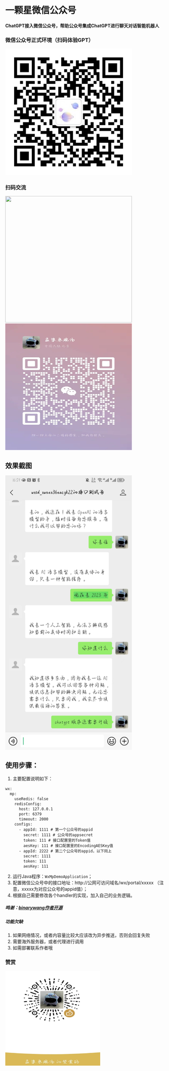 

# 一颗星微信公众号

#### ChatGPT接入微信公众号，帮助公众号集成ChatGPT进行聊天对话智能机器人

### 微信公众号正式环境（扫码体验GPT）
<img src="./img/公众号.jpg" width="400px" height="400px">


### 扫码交流
<img src="./img/qq群.png" width="400px" height="400px">
<img src="./img/微信个人.png" width="400px" height="400px">

## 效果截图
<img src="./img/WechatIMG58.jpeg" width="400px">

## 使用步骤：
1. 主要配置说明如下：
```
wx:
  mp:
    useRedis: false
    redisConfig:
      host: 127.0.0.1
      port: 6379
      timeout: 2000
    configs:
      - appId: 1111 # 第一个公众号的appid
        secret: 1111 # 公众号的appsecret
        token: 111 # 接口配置里的Token值
        aesKey: 111 # 接口配置里的EncodingAESKey值
      - appId: 2222 # 第二个公众号的appid，以下同上
        secret: 1111
        token: 111
        aesKey: 111

```
2. 运行Java程序：`WxMpDemoApplication`；
4. 配置微信公众号中的接口地址：http://公网可访问域名/wx/portal/xxxxx （注意，xxxxx为对应公众号的appid值）；
5. 根据自己需要修改各个handler的实现，加入自己的业务逻辑。

##### 鸣谢：[binarywang作者开源](https://gitee.com/binary/weixin-java-mp-demo-springboot/tree/master)

##### 功能欠缺
1. 如果网络情况，或者内容量比较大应该改为异步推送，否则会回复失败
2. 需要海外服务器，或者代理进行调用
3. 如需部署联系作者哦


### 赞赏
<img src="img/zanshang.jpg" width="300px" height="300px">
